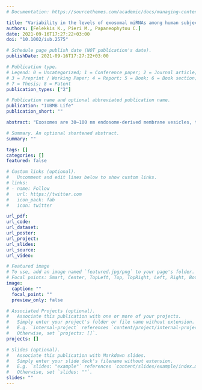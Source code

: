 ```yaml
---
# Documentation: https://sourcethemes.com/academic/docs/managing-content/

title: "Variability in the levels of exosomal miRNAs among human subjects could be explained by differential interactions of exosomes with the endothelium"
authors: [Felekkis K., Pieri M., Papaneophytou C.]
date: 2021-09-16T17:27:22+03:00
doi: "10.1002/iub.2575"

# Schedule page publish date (NOT publication's date).
publishDate: 2021-09-16T17:27:22+03:00

# Publication type.
# Legend: 0 = Uncategorized; 1 = Conference paper; 2 = Journal article;
# 3 = Preprint / Working Paper; 4 = Report; 5 = Book; 6 = Book section;
# 7 = Thesis; 8 = Patent
publication_types: ["2"]

# Publication name and optional abbreviated publication name.
publication: "IUBMB Life"
publication_short: ""

abstract: "Exosomes are 30–100 nm endosome-derived membrane vesicles, that contain specific RNA transcripts including mRNAs, and microRNAs (miRNAs) and have been implicated in cell-to-cell communication. Exosomal miRNAs in blood circulation have been attracting major interest as potential diagnostic and prognostic biomarkers in a variety of diseases including stroke, cancer, and inflammatory disorders. Despite the progress made in the utilization of cir- culating exosomal miRNAs as biomarkers for various human diseases and con- ditions, there are still difficulties in functionally utilizing such methods in the clinic due to the high variability observed among subjects. Attempts to use miRNA signatures have improved but have not eliminated the problem. Addi- tionally, standardized laboratory practices may partially reduce variability but there is still an unknown biological factor that hinders the proper use of miRNAs as biomarkers. We hypothesize that this variability might be partially attributed to a differential interaction among circulating exosomes carrying those miRNAs with endothelial surface molecules that themselves may vary among individuals due to secondary conditions, for example, inflammation status. This differential interaction could potentially add variability to the level of the examined miRNA that is not directly attributed to the primary condition under study."

# Summary. An optional shortened abstract.
summary: ""

tags: []
categories: []
featured: false

# Custom links (optional).
#   Uncomment and edit lines below to show custom links.
# links:
# - name: Follow
#   url: https://twitter.com
#   icon_pack: fab
#   icon: twitter

url_pdf:
url_code:
url_dataset:
url_poster:
url_project:
url_slides:
url_source:
url_video:

# Featured image
# To use, add an image named `featured.jpg/png` to your page's folder. 
# Focal points: Smart, Center, TopLeft, Top, TopRight, Left, Right, BottomLeft, Bottom, BottomRight.
image:
  caption: ""
  focal_point: ""
  preview_only: false

# Associated Projects (optional).
#   Associate this publication with one or more of your projects.
#   Simply enter your project's folder or file name without extension.
#   E.g. `internal-project` references `content/project/internal-project/index.md`.
#   Otherwise, set `projects: []`.
projects: []

# Slides (optional).
#   Associate this publication with Markdown slides.
#   Simply enter your slide deck's filename without extension.
#   E.g. `slides: "example"` references `content/slides/example/index.md`.
#   Otherwise, set `slides: ""`.
slides: ""
---
```


